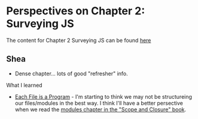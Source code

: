 # Perspectives on Chapter 2: Surveying JS
The content for Chapter 2 Surveying JS can be found [here](https://github.com/getify/You-Dont-Know-JS/blob/2nd-ed/get-started/ch2.md)

## Shea

- Dense chapter... lots of good "refresher" info.

What I learned
- [Each File is a Program](https://github.com/getify/You-Dont-Know-JS/blob/2nd-ed/get-started/ch2.md#each-file-is-a-program) - I'm starting to think we may not be structureing our files/modules in the best way.  I think I'll have a better persective when we read the [modules chapter in the "Scope and Closure" book](https://github.com/getify/You-Dont-Know-JS/blob/2nd-ed/scope-closures/ch8.md).
